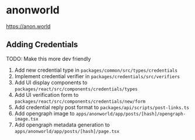 # anonworld

https://anon.world


## Adding Credentials

TODO: Make this more dev friendly

1. Add new credential type in `packages/common/src/types/credentials`
2. Implement credential verifier in `packages/credentials/src/verifiers`
3. Add UI display components to `packages/react/src/components/credentials/types`
4. Add UI verification form to `packages/react/src/components/credentials/new/form`
5. Add credential reply post format to `packages/api/scripts/post-links.ts`
6. Add opengraph image to `apps/anonworld/app/posts/[hash]/opengraph-image.tsx`
7. Add opengraph metadata generation to `apps/anonworld/app/posts/[hash]/page.tsx`
